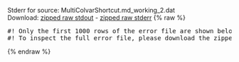 Stderr for source:  MultiColvarShortcut.md_working_2.dat   
Download: [zipped raw stdout](MultiColvarShortcut.md_working_2.dat.plumed_master.stdout.txt.zip) - [zipped raw stderr](MultiColvarShortcut.md_working_2.dat.plumed_master.stderr.txt.zip) 
{% raw %}
<pre>
#! Only the first 1000 rows of the error file are shown below
#! To inspect the full error file, please download the zipped raw stderr file above
</pre>
{% endraw %}
